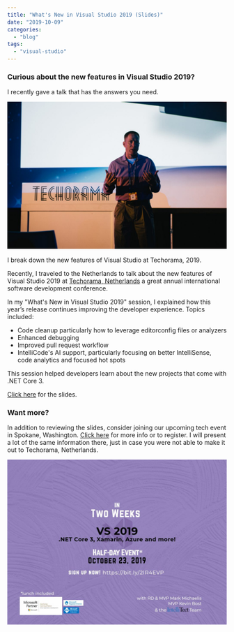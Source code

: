 ```yaml
---
title: "What's New in Visual Studio 2019 (Slides)"
date: "2019-10-09"
categories: 
  - "blog"
tags: 
  - "visual-studio"
---
```


### Curious about the new features in Visual Studio 2019?

I recently gave a talk that has the answers you need.

![](images/Techorama-Mark-4-1024x684.jpg)

I break down the new features of Visual Studio at Techorama, 2019.

Recently, I traveled to the Netherlands to talk about the new features of Visual Studio 2019 at [Techorama, Netherlands](https://techorama.nl) a great annual international software development conference.

In my "What's New in Visual Studio 2019" session, I explained how this year’s release continues improving the developer experience. Topics included:

- Code cleanup particularly how to leverage editorconfig files or analyzers
- Enhanced debugging
- Improved pull request workflow
- IntelliCode's AI support, particularly focusing on better IntelliSense, code analytics and focused hot spots

This session helped developers learn about the new projects that come with .NET Core 3.

[Click here](https://intellitect.com/wp-content/uploads/2019/10/Whats-New-in-Visual-Studio-2019.pdf) for the slides.

### Want more?

In addition to reviewing the slides, consider joining our upcoming tech event in Spokane, Washington. [Click here](https://www.eventbrite.com/e/intellitect-presents-visual-studio-2019-net-core-3-xamarin-and-azure-tickets-72726483871?aff=Website) for more info or to register. I will present a lot of the same information there, just in case you were not able to make it out to Techorama, Netherlands.

[![Invite graphic for our 2019 Visual Studio event.](images/2-weeks-1024x768.jpg)](https://www.eventbrite.com/e/intellitect-presents-visual-studio-2019-net-core-3-xamarin-and-azure-tickets-72726483871?aff=Website)
